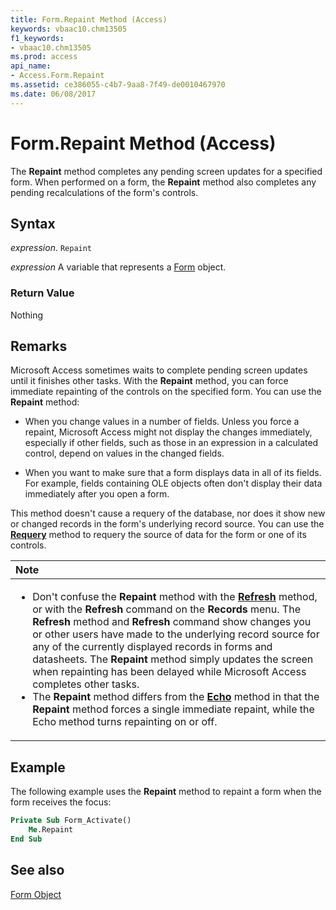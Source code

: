 ```yaml
---
title: Form.Repaint Method (Access)
keywords: vbaac10.chm13505
f1_keywords:
- vbaac10.chm13505
ms.prod: access
api_name:
- Access.Form.Repaint
ms.assetid: ce386055-c4b7-9aa8-7f49-de0010467970
ms.date: 06/08/2017
---
```



# Form.Repaint Method (Access)

The  **Repaint** method completes any pending screen updates for a specified form. When performed on a form, the **Repaint** method also completes any pending recalculations of the form's controls.


## Syntax

_expression_. `Repaint`

_expression_ A variable that represents a [Form](Access.Form.md) object.


### Return Value

Nothing


## Remarks

Microsoft Access sometimes waits to complete pending screen updates until it finishes other tasks. With the  **Repaint** method, you can force immediate repainting of the controls on the specified form. You can use the **Repaint** method:


- When you change values in a number of fields. Unless you force a repaint, Microsoft Access might not display the changes immediately, especially if other fields, such as those in an expression in a calculated control, depend on values in the changed fields.
    
- When you want to make sure that a form displays data in all of its fields. For example, fields containing OLE objects often don't display their data immediately after you open a form.
    
This method doesn't cause a requery of the database, nor does it show new or changed records in the form's underlying record source. You can use the  **[Requery](Access.Form.Requery.md)** method to requery the source of data for the form or one of its controls.



|**Note**|
|:-----|
|<ul><li>Don't confuse the **Repaint** method with the [**Refresh**](Access.Form.Refresh.md) method, or with the **Refresh** command on the **Records** menu. The **Refresh** method and **Refresh** command show changes you or other users have made to the underlying record source for any of the currently displayed records in forms and datasheets. The **Repaint** method simply updates the screen when repainting has been delayed while Microsoft Access completes other tasks.</li><li>The **Repaint** method differs from the [**Echo**](Access.Application.Echo.md) method in that the **Repaint** method forces a single immediate repaint, while the Echo method turns repainting on or off.</li></ul>|   


## Example

The following example uses the  **Repaint** method to repaint a form when the form receives the focus:


```vb
Private Sub Form_Activate() 
    Me.Repaint 
End Sub
```


## See also


[Form Object](Access.Form.md)

